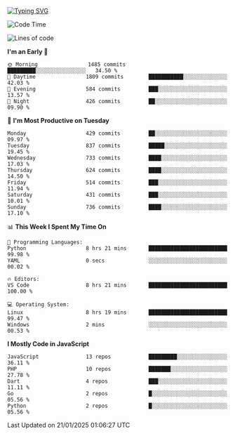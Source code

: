 [![Typing SVG](https://readme-typing-svg.demolab.com?font=Fira+Code&pause=1000&color=F7F7F7&random=false&width=435&lines=Hi+%F0%9F%91%8B%2C+I'm+Rafiu+Sidqi;Junior+Backend+Developer)](https://git.io/typing-svg)
<!--START_SECTION:waka-->
![Code Time](http://img.shields.io/badge/Code%20Time-674%20hrs%2039%20mins-blue)

![Lines of code](https://img.shields.io/badge/From%20Hello%20World%20I%27ve%20Written-2.3%20million%20lines%20of%20code-blue)

**I'm an Early 🐤** 

```text
🌞 Morning                1485 commits        █████████░░░░░░░░░░░░░░░░   34.50 % 
🌆 Daytime                1809 commits        ███████████░░░░░░░░░░░░░░   42.03 % 
🌃 Evening                584 commits         ███░░░░░░░░░░░░░░░░░░░░░░   13.57 % 
🌙 Night                  426 commits         ██░░░░░░░░░░░░░░░░░░░░░░░   09.90 % 
```
📅 **I'm Most Productive on Tuesday** 

```text
Monday                   429 commits         ██░░░░░░░░░░░░░░░░░░░░░░░   09.97 % 
Tuesday                  837 commits         █████░░░░░░░░░░░░░░░░░░░░   19.45 % 
Wednesday                733 commits         ████░░░░░░░░░░░░░░░░░░░░░   17.03 % 
Thursday                 624 commits         ████░░░░░░░░░░░░░░░░░░░░░   14.50 % 
Friday                   514 commits         ███░░░░░░░░░░░░░░░░░░░░░░   11.94 % 
Saturday                 431 commits         ███░░░░░░░░░░░░░░░░░░░░░░   10.01 % 
Sunday                   736 commits         ████░░░░░░░░░░░░░░░░░░░░░   17.10 % 
```


📊 **This Week I Spent My Time On** 

```text
💬 Programming Languages: 
Python                   8 hrs 21 mins       █████████████████████████   99.98 % 
YAML                     0 secs              ░░░░░░░░░░░░░░░░░░░░░░░░░   00.02 % 

🔥 Editors: 
VS Code                  8 hrs 21 mins       █████████████████████████   100.00 % 

💻 Operating System: 
Linux                    8 hrs 19 mins       █████████████████████████   99.47 % 
Windows                  2 mins              ░░░░░░░░░░░░░░░░░░░░░░░░░   00.53 % 
```

**I Mostly Code in JavaScript** 

```text
JavaScript               13 repos            █████████░░░░░░░░░░░░░░░░   36.11 % 
PHP                      10 repos            ███████░░░░░░░░░░░░░░░░░░   27.78 % 
Dart                     4 repos             ███░░░░░░░░░░░░░░░░░░░░░░   11.11 % 
Go                       2 repos             █░░░░░░░░░░░░░░░░░░░░░░░░   05.56 % 
Python                   2 repos             █░░░░░░░░░░░░░░░░░░░░░░░░   05.56 % 
```




 Last Updated on 21/01/2025 01:06:27 UTC
<!--END_SECTION:waka-->
